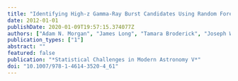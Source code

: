 ```yaml
---
title: "Identifying High-z Gamma-Ray Burst Candidates Using Random Forest Classification"
date: 2012-01-01
publishDate: 2020-01-09T19:57:15.374077Z
authors: ["Adam N. Morgan", "James Long", "Tamara Broderick", "Joseph W. Richards", "Joshua S. Bloom"]
publication_types: ["1"]
abstract: ""
featured: false
publication: "*Statistical Challenges in Modern Astronomy V*"
doi: "10.1007/978-1-4614-3520-4_61"
---
```


